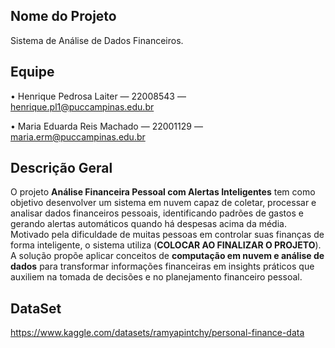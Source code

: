 ## Nome do Projeto
Sistema de Análise de Dados Financeiros.

## Equipe
• Henrique Pedrosa Laiter — 22008543 — henrique.pl1@puccampinas.edu.br

• Maria Eduarda Reis Machado — 22001129 — maria.erm@puccampinas.edu.br


## Descrição Geral
O projeto **Análise Financeira Pessoal com Alertas Inteligentes** tem como objetivo desenvolver um sistema em nuvem capaz de coletar, processar e analisar dados financeiros pessoais, identificando padrões de gastos e gerando alertas automáticos quando há despesas acima da média. Motivado pela dificuldade de muitas pessoas em controlar suas finanças de forma inteligente, o sistema utiliza (**COLOCAR AO FINALIZAR O PROJETO**). A solução propõe aplicar conceitos de **computação em nuvem e análise de dados** para transformar informações financeiras em insights práticos que auxiliem na tomada de decisões e no planejamento financeiro pessoal.

## DataSet
https://www.kaggle.com/datasets/ramyapintchy/personal-finance-data

